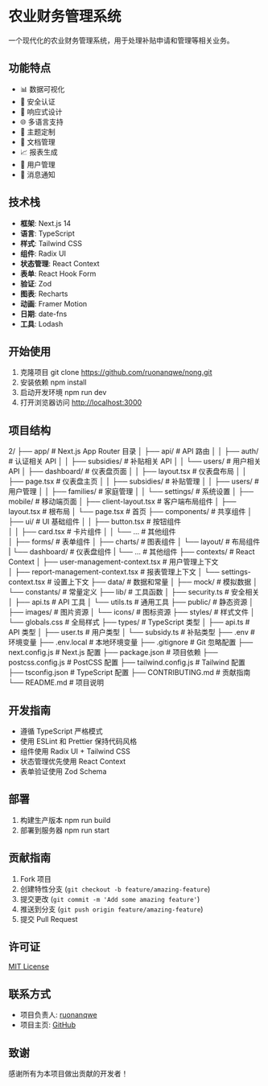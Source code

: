 # 农业财务管理系统

一个现代化的农业财务管理系统，用于处理补贴申请和管理等相关业务。

## 功能特点

- 📊 数据可视化
- 🔐 安全认证
- 📱 响应式设计
- 🌐 多语言支持
- 🎨 主题定制
- 📝 文档管理
- 📈 报表生成
- 👥 用户管理
- 🔔 消息通知

## 技术栈

- **框架**: Next.js 14
- **语言**: TypeScript
- **样式**: Tailwind CSS
- **组件**: Radix UI
- **状态管理**: React Context
- **表单**: React Hook Form
- **验证**: Zod
- **图表**: Recharts
- **动画**: Framer Motion
- **日期**: date-fns
- **工具**: Lodash

## 开始使用

1. 克隆项目
git clone https://github.com/ruonanqwe/nong.git
2. 安装依赖
npm install
3. 启动开发环境
npm run dev
4. 打开浏览器访问 [http://localhost:3000](http://localhost:3000)

## 项目结构

2/
├── app/           # Next.js App Router 目录
│ ├── api/         # API 路由
│ │ ├── auth/      # 认证相关 API
│ │ ├── subsidies/ # 补贴相关 API
│ │ └── users/     # 用户相关 API
│ ├── dashboard/   # 仪表盘页面
│ │ ├── layout.tsx # 仪表盘布局
│ │ ├── page.tsx   # 仪表盘主页
│ │ ├── subsidies/ # 补贴管理
│ │ ├── users/     # 用户管理
│ │ ├── families/  # 家庭管理
│ │ └── settings/  # 系统设置
│ ├── mobile/      # 移动端页面
│ ├── client-layout.tsx # 客户端布局组件
│ ├── layout.tsx   # 根布局
│ └── page.tsx     # 首页
├── components/    # 共享组件
│ ├── ui/          # UI 基础组件
│ │ ├── button.tsx # 按钮组件   
│ │ ├── card.tsx   # 卡片组件
│ │ └── ...        # 其他组件   
│ ├── forms/       # 表单组件
│ ├── charts/      # 图表组件
│ └── layout/      # 布局组件
| └── dashboard/   # 仪表盘组件
| └── ...          # 其他组件
├── contexts/      # React Context
│ ├── user-management-context.tsx # 用户管理上下文  
│ ├── report-management-context.tsx # 报表管理上下文
│ └── settings-context.tsx # 设置上下文
├── data/          # 数据和常量
│ ├── mock/        # 模拟数据
│ └── constants/   # 常量定义
├── lib/           # 工具函数
│ ├── security.ts  # 安全相关
│ ├── api.ts       # API 工具
│ └── utils.ts     # 通用工具
├── public/        # 静态资源
│ ├── images/      # 图片资源
│ └── icons/       # 图标资源
├── styles/        # 样式文件
│ └── globals.css  # 全局样式
├── types/         # TypeScript 类型
│ ├── api.ts       # API 类型
│ ├── user.ts      # 用户类型
│ └── subsidy.ts   # 补贴类型
├── .env           # 环境变量
├── .env.local     # 本地环境变量
├── .gitignore     # Git 忽略配置
├── next.config.js # Next.js 配置
├── package.json   # 项目依赖
├── postcss.config.js # PostCSS 配置
├── tailwind.config.js # Tailwind 配置
├── tsconfig.json  # TypeScript 配置
├── CONTRIBUTING.md # 贡献指南
└── README.md      # 项目说明

## 开发指南

- 遵循 TypeScript 严格模式
- 使用 ESLint 和 Prettier 保持代码风格
- 组件使用 Radix UI + Tailwind CSS
- 状态管理优先使用 React Context
- 表单验证使用 Zod Schema

## 部署

1. 构建生产版本
npm run build
2. 部署到服务器
npm run start

## 贡献指南

1. Fork 项目
2. 创建特性分支 (`git checkout -b feature/amazing-feature`)
3. 提交更改 (`git commit -m 'Add some amazing feature'`)
4. 推送到分支 (`git push origin feature/amazing-feature`)
5. 提交 Pull Request

## 许可证

[MIT License](LICENSE)

## 联系方式

- 项目负责人: [ruonanqwe](mailto:1963876196@qq.com)
- 项目主页: [GitHub](https://github.com/ruonanqwe/nong)

## 致谢

感谢所有为本项目做出贡献的开发者！



